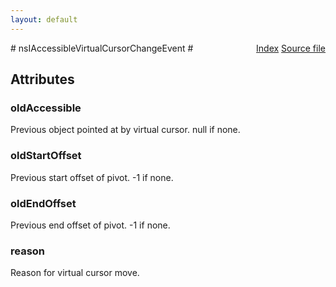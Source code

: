 ```yaml
---
layout: default
---
```

<div class='links' style='float:right'><a href="../index.html">Index</a>
<a href="http://dxr.mozilla.org/mozilla-central/source/accessible/interfaces/nsIAccessibleVirtualCursorChangeEvent.idl">Source file</a>
</div>
# nsIAccessibleVirtualCursorChangeEvent #

## Attributes ##

### oldAccessible ###
  
Previous object pointed at by virtual cursor. null if none.  
  

### oldStartOffset ###
  
Previous start offset of pivot. -1 if none.  
  

### oldEndOffset ###
  
Previous end offset of pivot. -1 if none.  
  

### reason ###
  
Reason for virtual cursor move.  
  
